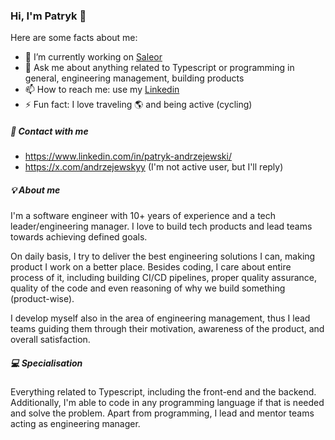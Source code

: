 ### Hi, I'm Patryk 👋

Here are some facts about me:
- 🔭 I’m currently working on [Saleor](https://github.com/saleor)
- 💬 Ask me about anything related to Typescript or programming in general, engineering management, building products
- 📫 How to reach me: use my [Linkedin](https://www.linkedin.com/in/patryk-andrzejewski/)
- ⚡ Fun fact: I love traveling 🌎 and being active (cycling)

##### 🔗 Contact with me
- https://www.linkedin.com/in/patryk-andrzejewski/
- https://x.com/andrzejewskyy (I'm not active user, but I'll reply)

##### 💡 About me
I'm a software engineer with 10+ years of experience and a tech leader/engineering manager. I love to build tech products and lead teams towards achieving defined goals.

On daily basis, I try to deliver the best engineering solutions I can, making product I work on a better place. Besides coding, I care about entire process of it, including building CI/CD pipelines, proper quality assurance, quality of the code and even reasoning of why we build something (product-wise). 

I develop myself also in the area of engineering management, thus I lead teams guiding them through their motivation, awareness of the product, and overall satisfaction. 


##### 💻 Specialisation
Everything related to Typescript, including the front-end and the backend. Additionally, I'm able to code in any programming language if that is needed and solve the problem. Apart from programming, I lead and mentor teams acting as engineering manager.
